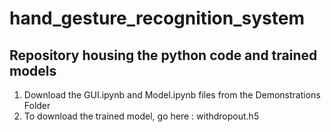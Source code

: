 # hand_gesture_recognition_system
## Repository housing the python code and trained models
1. Download the GUI.ipynb and Model.ipynb files from the Demonstrations Folder
2. To download the trained model, go here : withdropout.h5
